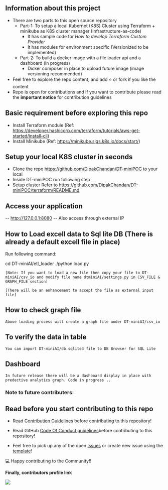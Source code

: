 ## Information about this project
- There are two parts to this open source repository 
	- Part-1: To setup a local Kubernet (K8S) Cluster using Terraform + minikube as K8S cluster manager (Infrastructure-as-code)  
		- It has sample code for *How to develop Terraform Custom Provider*
		- It has modules for environment specific (Versionized to be implemented)
	- Part-2: To build a docker image with a file loader api and a dashboard (in progress)
		- Dicker composer in place to upload future image (image versioning recommended)
- Feel free to explore the repo content, and add :star: or fork if you like the content
- Repo is open for contributions and if you want to contribute please read the **important notice** for contribution guidelines


## Basic requirement before exploring this repo
- Install Terraform module (Ref: https://developer.hashicorp.com/terraform/tutorials/aws-get-started/install-cli)
- Install Minikube (Ref: https://minikube.sigs.k8s.io/docs/start/)


## Setup your local K8S cluster in seconds 
- Clone the repo https://github.com/DipakChandan/DT-miniPOC to your local
- Inside DT-miniPOC run following step
- Setup cluster Refer to https://github.com/DipakChandan/DT-miniPOC/terraform/README.md

## Access your application 
-- http://127.0.0.1:8080
-- Also access through external IP 

## How to Load excell data to Sql lite DB (There is already a default excell file in place)

  Run following command:


 cd DT-miniAI/etl_loader
 ./python load.py


	[Note: If you want to load a new file then copy your file to DT-miniAI/csv_io and modify file name dtminiAI/settings.py in CSV_FILE & GRAPH_FILE section]

	[There will be an enhancement to accept the file as external input file]

 ## How to check graph file

 	Above loading process will create a graph file under DT-miniAI/csv_io

 ## To verify the data in table

	You can import DT-miniAI/db.sqlite3 file to DB Browser for SQL Lite

 ## Dashboard

 	In future release there will be a dashboard display in place with predective analytics graph. Code in progress ..




### Note to future contributers:


## Read before you start contributing to this repo
- Read [Contribution Guidelines](./CONTRIBUTING.md) before contributing to this repository!

- Read GitHub [Code Of Conduct guidelines](./CODE_OF_CONDUCT.md)before contributing to this repository!

- Feel free to pick up any of the open [Issues](https://github.com/DipakChandan/DT-miniPOC/issues) or create new issue using the [template](https://github.com/DipakChandan/DT-miniPOC/issues/new/choose)!


:computer: Happy contributing to the Community!!

**Finally, contributors profile link**

<a href="https://github.com/DipakChandan/DT-miniPOC/contribute">
 <img src="https://contrib.rocks/image?repo=DipakChandan/DT-miniPOC" />
</a>
